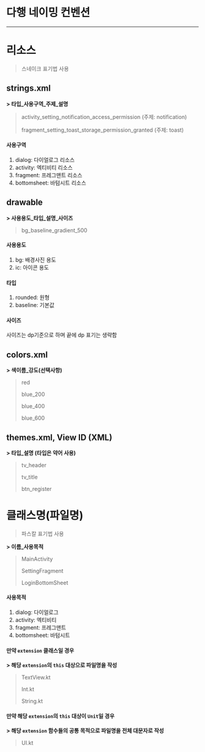 # 다행 네이밍 컨벤션

---

# 리소스

> 스네이크 표기법 사용

## strings.xml

**> 타입_사용구역_주제_설명**

> activity_setting_notification_access_permission (주제: notification)
>
> fragment_setting_toast_storage_permission_granted (주제: toast)

#### 사용구역

1. dialog: 다이얼로그 리소스
2. activity: 엑티비티 리소스
3. fragment: 프레그맨트 리소스
4. bottomsheet: 바텀시트 리소스

## drawable

**> 사용용도_타입_설명_사이즈**

> bg_baseline_gradient_500

#### 사용용도

1. bg: 배경사진 용도
2. ic: 아이콘 용도

#### 타입

1. rounded: 원형
2. baseline: 기본값

#### 사이즈

사이즈는 dp기준으로 하며 끝에 dp 표기는 생략함

## colors.xml

**> 색이름_강도(선택사항)**

> red
>
> blue_200
>
> blue_400
>
> blue_600

## themes.xml, View ID (XML)

**> 타입_설명 (타입은 약어 사용)**

> tv_header
>
> tv_title
>
> btn_register

# 클래스명(파일명)

> 파스칼 표기법 사용

**> 이름_사용목적**

> MainActivity
>
> SettingFragment
>
> LoginBottomSheet

#### 사용목적

1. dialog: 다이얼로그
2. activity: 엑티비티
3. fragment: 프레그맨트
4. bottomsheet: 바텀시트

#### 만약 `extension` 클래스일 경우

**> 해당 `extension`의 `this` 대상으로 파일명을 작성**

> TextView.kt
>
> Int.kt
>
> String.kt

#### 만약 해당 `extension`의 `this` 대상이 `Unit`일 경우

**> 해당 `extension` 함수들의 공통 목적으로 파일명을 전체 대문자로 작성**

> UI.kt
